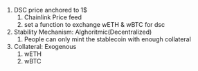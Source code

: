 1. DSC price anchored to 1$
   1. Chainlink Price feed
   2. set a function to exchange wETH & wBTC for dsc
2. Stability Mechanism: Alghoritmic(Decentralized)
   1. People can only mint the stablecoin with enough collateral
3. Collateral: Exogenous
   1. wETH
   2. wBTC
